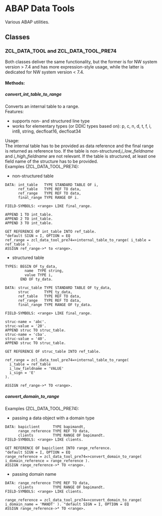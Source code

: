# ABAP Data Tools
Various ABAP utilities.

## Classes
### ZCL_DATA_TOOL and ZCL_DATA_TOOL_PRE74
Both classes deliver the same functionality, but the former is for NW system version > 7.4 and has more expression-style usage, while the latter is dedicated for NW system version < 7.4. 
#### Methods:
##### convert_int_table_to_range
Converts an internal table to a range.  
Features:
- supports non- and structured line type
- works for elementary types (or DDIC types based on): p, c, n, d, t, f, i, int8, string, decfloat16, decfloat34</li>  

Usage:  
The internal table has to be provided as data reference and the final range is returned as reference too.
If the table is non-structured,*i_low_fieldname* and *i_high_fieldname* are not relevant. If the table is structured, at least one field name of the structure has to be provided.  
Examples (ZCL_DATA_TOOL_PRE74): 
* non-structured table
```ABAP
DATA: int_table   TYPE STANDARD TABLE OF i,
      ref_table   TYPE REF TO data,
      ref_range   TYPE REF TO data,
      final_range TYPE RANGE OF i.

FIELD-SYMBOLS: <range> LIKE final_range.

APPEND 1 TO int_table.
APPEND 2 TO int_table.
APPEND 3 TO int_table.

GET REFERENCE OF int_table INTO ref_table.
"default SIGN = I, OPTION = EQ
ref_range = zcl_data_tool_pre74=>internal_table_to_range( i_table = ref_table ). 
ASSIGN ref_range->* to <range>.
```  
* structured table
```ABAP
TYPES: BEGIN OF ty_data,
         name  TYPE string,
         value TYPE i,
       END OF ty_data.

DATA: struc_table TYPE STANDARD TABLE OF ty_data,
      struc       TYPE ty_data,
      ref_table   TYPE REF TO data,
      ref_range   TYPE REF TO data,
      final_range TYPE RANGE OF ty_data.

FIELD-SYMBOLS: <range> LIKE final_range.

struc-name = 'abc'.
struc-value = '20'.
APPEND struc TO struc_table.
struc-name = 'cba'.
struc-value = '40'.
APPEND struc TO struc_table.

GET REFERENCE OF struc_table INTO ref_table.

ref_range = zcl_data_tool_pre74=>internal_table_to_range( 
  i_table = ref_table 
  i_low_fieldname = 'VALUE' 
  i_sign = 'E' 
).

ASSIGN ref_range->* TO <range>.
```  
##### convert_domain_to_range
Examples (ZCL_DATA_TOOL_PRE74):
* passing a data object with a domain type
```ABAP
DATA: bapiclient      TYPE bapimandt,
      range_reference TYPE REF TO data,
      clients         TYPE RANGE OF bapimandt.
FIELD-SYMBOLS: <range> LIKE clients.

GET REFERENCE OF bapiclient INTO range_reference.
"default SIGN = I, OPTION = EQ
range_reference = zcl_data_tool_pre74=>convert_domain_to_range( i_domain_reference = range_reference ). 
ASSIGN range_reference->* TO <range>.
```
* passing domain name
```ABAP
DATA: range_reference TYPE REF TO data,
      clients         TYPE RANGE OF bapimandt.
FIELD-SYMBOLS: <range> LIKE clients.

range_reference = zcl_data_tool_pre74=>convert_domain_to_range( i_domain_name = 'MANDT' ). "default SIGN = I, OPTION = EQ
ASSIGN range_reference->* TO <range>.
```

